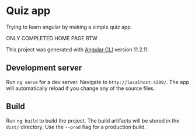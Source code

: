 # Quiz app
Trying to learn angular by making a simple quiz app.  

ONLY COMPLETED HOME PAGE BTW


This project was generated with [Angular CLI](https://github.com/angular/angular-cli) version 11.2.11.
## Development server

Run `ng serve` for a dev server. Navigate to `http://localhost:4200/`. The app will automatically reload if you change any of the source files.

## Build

Run `ng build` to build the project. The build artifacts will be stored in the `dist/` directory. Use the `--prod` flag for a production build.
